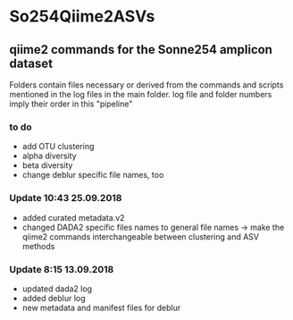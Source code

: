 # So254Qiime2ASVs
## qiime2 commands for the Sonne254 amplicon dataset

Folders contain files necessary or derived from the commands and scripts mentioned in the log files in the main folder.
log file and folder numbers imply their order in this "pipeline"

### to do
- add OTU clustering
- alpha diversity
- beta diversity
- change deblur specific file names, too

### Update 10:43 25.09.2018
- added curated metadata.v2
- changed DADA2 specific files names to general file names -> make the qiime2 commands interchangeable between clustering and ASV methods

### Update 8:15 13.09.2018
- updated dada2 log
- added deblur log
- new metadata and manifest files for deblur
